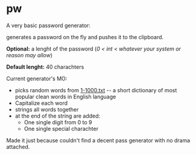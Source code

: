 # pw

A very basic password generator:

generates a password on the fly and pushes it to the clipboard.

**Optional:** a lenght of the password (_0 < int < whatever your system or reason may allow_)

**Default lenght:** 40 charachters

Current generator's MO:
* picks random words from [1-1000.txt](https://gist.github.com/dmitryTsatsarin/e6b8b43f2a9a265b98a7) -- a short dictionary of most popular clean words in English language
* Capitalize each word
* strings all words together
* at the end of the string are added:
    * One single digit from 0 to 9
    * One single special charachter


Made it just because couldn't find a decent pass generator with no drama attached.
